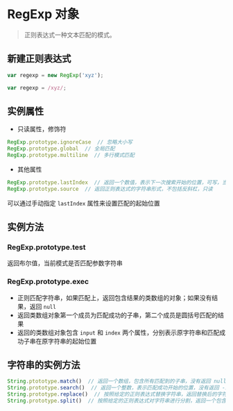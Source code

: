 # RegExp 对象

> 正则表达式一种文本匹配的模式。

## 新建正则表达式

```javascript
var regexp = new RegExp('xyz');

var regexp = /xyz/;
```

## 实例属性
* 只读属性，修饰符

```javascript
RegExp.prototype.ignoreCase  // 忽略大小写
RegExp.prototype.global  // 全局匹配
RegExp.prototype.multiline  // 多行模式匹配
```

* 其他属性

```javascript
RegExp.prototype.lastIndex  // 返回一个数值，表示下一次搜索开始的位置，可写，当使用 g 修饰符的时候，该属性才发挥作用
RegExp.prototype.source  // 返回正则表达式的字符串形式，不包括反斜杠，只读
```

可以通过手动指定 `lastIndex` 属性来设置匹配的起始位置

## 实例方法

### RegExp.prototype.test

返回布尔值，当前模式是否匹配参数字符串

### RegExp.prototype.exec

* 正则匹配字符串，如果匹配上，返回包含结果的类数组的对象；如果没有结果，返回 `null`
* 返回类数组对象第一个成员为匹配成功的子串，第二个成员是圆括号匹配的结果
* 返回的类数组对象包含 `input` 和 `index` 两个属性，分别表示原字符串和匹配成功子串在原字符串的起始位置

## 字符串的实例方法

```javascript
String.ptototype.match()  // 返回一个数组，包含所有匹配到的子串，没有返回 null
String.prototype.search()  // 返回一个整数，表示匹配成功开始的位置，没有返回 -1
String.prototype.replace()  // 按照给定的正则表达式替换字符串，返回替换后的字符串
String.prototype.split()  // 按照给定的正则表达式对字符串进行分割，返回一个包含分割后子串的数组
```

